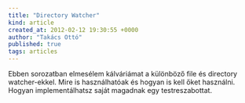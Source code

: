 ```yaml
---
title: "Directory Watcher"
kind: article
created_at: 2012-02-12 19:30:55 +0000
author: "Takács Ottó"
published: true
tags: articles
---
```

Ebben sorozatban elmesélem kálváriámat a különböző file és directory watcher-ekkel. Mire is használhatóak és hogyan is kell őket használni. Hogyan implementálhatsz saját magadnak egy testreszabottat.


